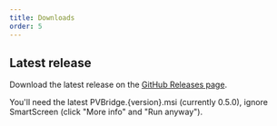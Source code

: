 ```yaml
---
title: Downloads
order: 5
---
```

## Latest release
Download the latest release on the [GitHub Releases page](https://github.com/CodeCasterNL/PVBridge/releases).

You'll need the latest PVBridge.{version}.msi (currently 0.5.0), ignore SmartScreen (click "More info" and "Run anyway").
